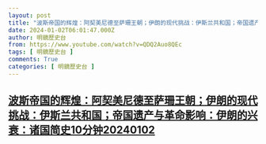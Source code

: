 ```yaml
---
layout: post
title: "波斯帝国的辉煌：阿契美尼德至萨珊王朝；伊朗的现代挑战：伊斯兰共和国；帝国遗产与革命影响：伊朗的兴衰：诸国简史10分钟20240102"
date: 2024-01-02T06:01:47.000Z
author: 明鏡歷史台
from: https://www.youtube.com/watch?v=QDQ2Auo8QEc
tags: [ 明鏡歷史台 ]
comments: True
categories: [ 明鏡歷史台 ]
---
```

<!--1704175307000-->
[波斯帝国的辉煌：阿契美尼德至萨珊王朝；伊朗的现代挑战：伊斯兰共和国；帝国遗产与革命影响：伊朗的兴衰：诸国简史10分钟20240102](https://www.youtube.com/watch?v=QDQ2Auo8QEc)
------

<div>

</div>
